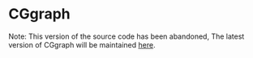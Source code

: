 
# CGgraph

Note: This version of the source code has been abandoned, The latest version of CGgraph will be maintained [here](https://github.com/PengBo410/CGgraph-V1.5).
